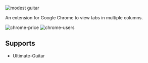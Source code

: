 ![modest guitar](https://user-images.githubusercontent.com/2003998/62824843-8fe93700-bba3-11e9-888e-d7a3c1026e6c.png)

An extension for Google Chrome to view tabs in multiple columns.

![chrome-price](https://img.shields.io/chrome-web-store/price/kbdobpkcobapldadlpcjbjijmjnjfddk)
![chrome-users](https://img.shields.io/chrome-web-store/users/kbdobpkcobapldadlpcjbjijmjnjfddk)

## Supports
- Ultimate-Guitar

